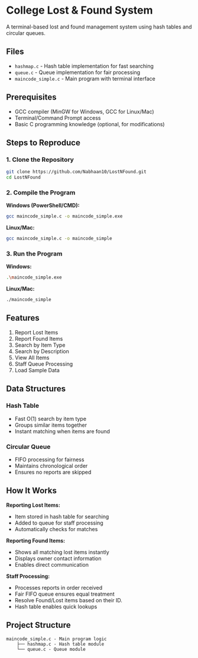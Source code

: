 # College Lost & Found System

A terminal-based lost and found management system using hash tables and circular queues.

## Files

- `hashmap.c` - Hash table implementation for fast searching
- `queue.c` - Queue implementation for fair processing
- `maincode_simple.c` - Main program with terminal interface

## Prerequisites

- GCC compiler (MinGW for Windows, GCC for Linux/Mac)
- Terminal/Command Prompt access
- Basic C programming knowledge (optional, for modifications)

## Steps to Reproduce

### 1. Clone the Repository

```bash
git clone https://github.com/Nabhaan10/LostNFound.git
cd LostNFound
```

### 2. Compile the Program

**Windows (PowerShell/CMD):**
```bash
gcc maincode_simple.c -o maincode_simple.exe
```

**Linux/Mac:**
```bash
gcc maincode_simple.c -o maincode_simple
```

### 3. Run the Program

**Windows:**
```bash
.\maincode_simple.exe
```

**Linux/Mac:**
```bash
./maincode_simple
```

## Features

1. Report Lost Items
2. Report Found Items  
3. Search by Item Type
4. Search by Description
5. View All Items
6. Staff Queue Processing
7. Load Sample Data

## Data Structures

### Hash Table
- Fast O(1) search by item type
- Groups similar items together
- Instant matching when items are found

### Circular Queue
- FIFO processing for fairness
- Maintains chronological order
- Ensures no reports are skipped

## How It Works

**Reporting Lost Items:**
- Item stored in hash table for searching
- Added to queue for staff processing
- Automatically checks for matches

**Reporting Found Items:**
- Shows all matching lost items instantly
- Displays owner contact information
- Enables direct communication

**Staff Processing:**
- Processes reports in order received
- Fair FIFO queue ensures equal treatment
- Resolve Found/Lost items based on their ID.
- Hash table enables quick lookups

## Project Structure

```
maincode_simple.c - Main program logic
    ├── hashmap.c - Hash table module
    └── queue.c - Queue module
```
